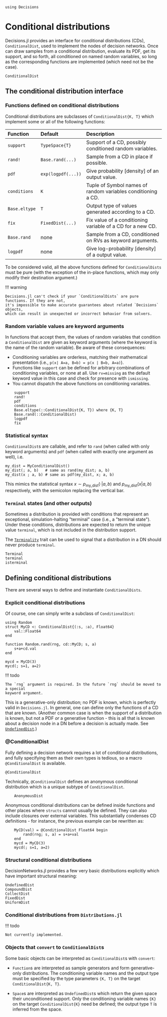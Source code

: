 ```@setup cds
using Decisions
```

# Conditional distributions

Decisions.jl provides an interface for conditional distributions (CDs), `ConditionalDist`,
used to implement the nodes of decision networks. Once can draw samples from a conditional
distribution, evaluate its PDF, get its support, and so forth, all conditioned on named
random variables, so long as the corresponding functions are implemented (which need not be
the case).

```@docs
ConditionalDist
```
## The conditional distribution interface

### Functions defined on conditional distributions

Conditional distributions are subclasses of `ConditionalDist{K, T}` which implement some or
all of the following functions:

| Function      | Default            | Description
| :------------ | :-------------     | :------------------------------------------------------
| `support`     | `TypeSpace{T}`     | Support of a CD, possibly conditioned random variables.
| `rand!`       | `Base.rand(...)`   | Sample from a CD in place if possible.
| `pdf`         | `exp(logpdf(...))` | Give probability [density] of an output value.
| `conditions`  | `K`                | Tuple of Symbol names of random variables conditioning a CD.
| `Base.eltype` | `T`                | Output type of values generated according to a CD.
| `fix`         | `FixedDist(...)`   | Fix value of a conditioning variable of a CD for a new CD.
| `Base.rand`   | none               | Sample from a CD, conditioned on RVs as keyword arguments.
| `logpdf`      | none               | Give log-probability [density] of a output value.

To be considered valid, all the above functions defined for `ConditionalDists` must be pure
(with the exception of the in-place functions, which may only modify their destination
argument.)

!!! warning

    Decisions.jl can't check if your `ConditionalDists` are pure functions. If they are not, 
    it's impossible to make accurate guarantees about related `Decisions` objects,
    which can result in unexpected or incorrect behavior from solvers.

### Random variable values are keyword arguments

In functions that accept them, the values of random variables that condition a
`ConditionalDist` are given as keyword arguments (where the keyword is the name of the
random variable). Be aware of these consequences:

* Conditioning variables are orderless, matching their mathematical presentation (i.e.,
  ``p(x| A=a, B=b) = p(x | B=b, A=a)``).
* Functions like `support` can be defined for arbitrary combinations of conditioning
variables, or none at all. Use `rv=missing` as the default keyword value in this case and
check for presence with `ismissing`.
* You cannot dispatch the above functions on conditioning variables.

```@docs
    support
    rand!
    pdf
    conditions
    Base.eltype(::ConditionalDist{K, T}) where {K, T}
    Base.rand(::ConditionalDist)
    logpdf
    fix
```

### Statistical syntax
`ConditionalDist`s are callable, and refer to `rand` (when called with only keyword
arguments) and `pdf` (when called with exactly one argument as well), i.e.

```
my_dist = MyConditionalDist()
my_dist(; a, b)   # same as rand(my_dist; a, b)
my_dist(x ; a, b) # same as pdf(my_dist, x; a, b)
```

This mimics the statistical syntax $x \sim p_{\textrm{my_dist}}(\cdot | a, b)$ and
$p_{\textrm{my_dist}}(x | a, b)$ respectively, with the semicolon replacing the vertical
bar.

### `Terminal` states (and other outputs)
Sometimes a distribution is provided with conditions that represent an exceptional,
simulation-halting "terminal" case (i.e., a "terminal state"). Under these conditions,
distributions are expected to return the unique value `terminal`, which is not included
in the distribution support. 

The [`Terminality`](@ref) trait can be used to signal that a distribution in a DN should
never produce `terminal`. 

```@docs
Terminal
terminal
isterminal
```


## Defining conditional distributions
There are several ways to define and instantiate `ConditionalDists`. 


### Explicit conditional distributions

Of course, one can simply write a subclass of `ConditionalDist`:

```@example cds
using Random
struct MyCD <: ConditionalDist{(:s, :a), Float64}
    val::Float64
end

function Random.rand(rng, cd::MyCD; s, a)
    s+a+cd.val
end

mycd = MyCD(3)
mycd(; s=1, a=2)
```

!!! todo

    The `rng` argument is required. In the future `rng` should be moved to a special 
    keyword argument.

This is a generative-only distribution; no PDF is known, which is perfectly valid in
`Decisions.jl`. In general, one can define only the functions of a CD that are known.
(Another common case is when the support of a distribution is known, but not a PDF _or_ a
generative function - this is all that is known about a decision node in a DN before a
decision is actually made. See [`UndefinedDist`](@ref).)

### @ConditionalDist

Fully defining a decision network requires a lot of conditional distributions, and fully
specifying them as their own types is tedious, so a macro `@ConditionalDist` is available.

```@docs
@ConditionalDist
```
Technically, `@ConditionalDist` defines an anonymous conditional distribution which is a
unique subtype of `ConditionalDist`.

```@docs
    AnonymousDist
```

Anonymous conditional distributions can be defined inside functions and other places where
`structs` cannot usually be defined. They can also include closures over external variables.
This substantially condenses CD definitions - for instance, the previous example can be
rewritten as:

```@example cds
    MyCD(val) = @ConditionalDist Float64 begin
        rand(rng; s, a) = s+a+val
    end
    mycd = MyCD(3)
    mycd(; s=1, a=2)
```


### Structural conditional distributions

DecisionNetworks.jl provides a few very basic distributions explicitly which have important
structural meaning:

```@docs
UndefinedDist
CompoundDist
CollectDist
FixedDist
UniformDist
```


### Conditional distributions from `Distributions.jl`

!!! todo

    Not currently implemented.

### Objects that `convert` to `ConditionalDist`s

Some basic objects can be interpreted as `ConditionalDist`s with `convert`:

* `Function`s are interpreted as sample generators and form generative-only
  distributions. The conditioning variable names and the output type must be specified by
  the type parameters `{K, T}` on the target `ConditionalDist{K, T}`.

* `Space`s are interpreted as `UndefinedDist`s which return the given space their
  unconditioned support. Only the conditioning variable names `{K}` on the target
  `ConditionalDist{K}` need be defined; the output type `T` is inferred from the space.







